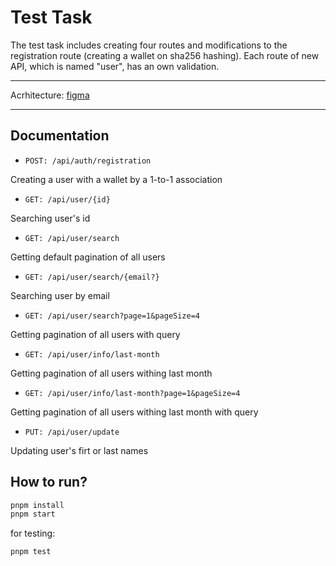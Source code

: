 # Test Task

The test task includes creating four routes and modifications to the registration route (creating a wallet on sha256 hashing). Each route of new API, which is named "user", has an own validation.

---
Acrhitecture: [figma](https://www.figma.com/file/3Fzb8rJZoMzq9mZIwgqYNa/%22AMD-GROUP%22-test-task?type=whiteboard&t=HdWaIqZIa3ncuXnN-6)

---
## Documentation

- `POST: /api/auth/registration`

Сreating a user with a wallet by a 1-to-1 association

- `GET: /api/user/{id}`

Searching user's id

- `GET: /api/user/search`

Getting default pagination of all users

- `GET: /api/user/search/{email?}`

Searching user by email

- `GET: /api/user/search?page=1&pageSize=4`

Getting pagination of all users with query

- `GET: /api/user/info/last-month`

Getting pagination of all users withing last month

- `GET: /api/user/info/last-month?page=1&pageSize=4`

Getting pagination of all users withing last month with query

- `PUT: /api/user/update`

Updating user's firt or last names


## How to run?

```bash
pnpm install
pnpm start
```

for testing:

```bash
pnpm test
```
